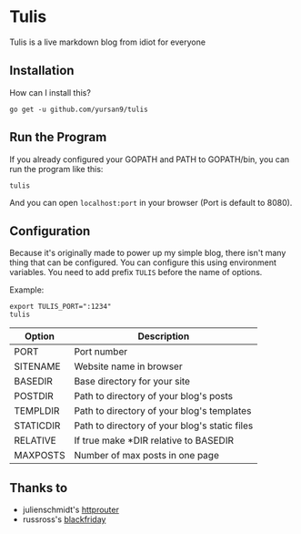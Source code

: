 Tulis
=====

Tulis is a live markdown blog from idiot for everyone

## Installation ##

How can I install this?

```shell
go get -u github.com/yursan9/tulis
```

## Run the Program ##

If you already configured your GOPATH and PATH to GOPATH/bin, you can run the
program like this:

```shell
tulis
```

And you can open `localhost:port` in your browser (Port is default to 8080).

## Configuration ##

Because it's originally made to power up my simple blog, there isn't many thing
that can be configured. You can configure this using environment variables. You
need to add prefix `TULIS` before the name of options.

Example:
```shell
export TULIS_PORT=":1234"
tulis
```

|Option         | Description   					|
|---------------|-------------------------------------------------------|
| PORT          | Port number 						|
| SITENAME      | Website name in browser          			|
| BASEDIR       | Base directory for your site 				|
| POSTDIR       | Path to directory of your blog's posts 		|
| TEMPLDIR      | Path to directory of your blog's templates 		|
| STATICDIR     | Path to directory of your blog's static files		|
| RELATIVE      | If true make *DIR relative to BASEDIR 		|
| MAXPOSTS	| Number of max posts in one page 			|

## Thanks to ##
+ julienschmidt's [httprouter](github.com/julienschmidt/httprouter)
+ russross's [blackfriday](github.com/russross/blackfriday)
